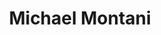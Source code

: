 ---
title: Michael Montani
organization: United Nations Global Service Center (UNGSC)
talk: "Mapping for Peace: Unite Maps initiative challenges"
permalink: /speakers/#michael-montani
---
